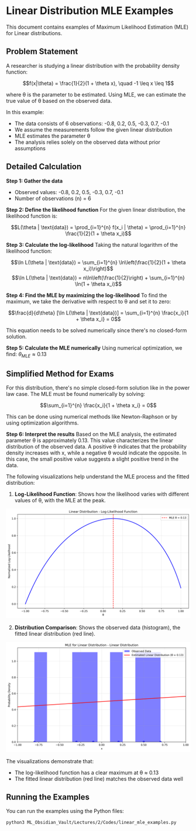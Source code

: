 # Linear Distribution MLE Examples

This document contains examples of Maximum Likelihood Estimation (MLE) for Linear distributions.

## Problem Statement
A researcher is studying a linear distribution with the probability density function:

$$f(x|\theta) = \frac{1}{2}(1 + \theta x), \quad -1 \leq x \leq 1$$

where θ is the parameter to be estimated. Using MLE, we can estimate the true value of θ based on the observed data.

In this example:
- The data consists of 6 observations: -0.8, 0.2, 0.5, -0.3, 0.7, -0.1
- We assume the measurements follow the given linear distribution
- MLE estimates the parameter θ
- The analysis relies solely on the observed data without prior assumptions

## Detailed Calculation

**Step 1: Gather the data**
- Observed values: -0.8, 0.2, 0.5, -0.3, 0.7, -0.1
- Number of observations (n) = 6

**Step 2: Define the likelihood function**
For the given linear distribution, the likelihood function is:

$$L(\theta | \text{data}) = \prod_{i=1}^{n} f(x_i | \theta) = \prod_{i=1}^{n} \frac{1}{2}(1 + \theta x_i)$$

**Step 3: Calculate the log-likelihood**
Taking the natural logarithm of the likelihood function:

$$\ln L(\theta | \text{data}) = \sum_{i=1}^{n} \ln\left(\frac{1}{2}(1 + \theta x_i)\right)$$
$$\ln L(\theta | \text{data}) = n\ln\left(\frac{1}{2}\right) + \sum_{i=1}^{n} \ln(1 + \theta x_i)$$

**Step 4: Find the MLE by maximizing the log-likelihood**
To find the maximum, we take the derivative with respect to θ and set it to zero:

$$\frac{d}{d\theta} [\ln L(\theta | \text{data})] = \sum_{i=1}^{n} \frac{x_i}{1 + \theta x_i} = 0$$

This equation needs to be solved numerically since there's no closed-form solution.

**Step 5: Calculate the MLE numerically**
Using numerical optimization, we find:
$\theta_{MLE} \approx 0.13$

## Simplified Method for Exams

For this distribution, there's no simple closed-form solution like in the power law case. The MLE must be found numerically by solving:

$$\sum_{i=1}^{n} \frac{x_i}{1 + \theta x_i} = 0$$

This can be done using numerical methods like Newton-Raphson or by using optimization algorithms.

**Step 6: Interpret the results**
Based on the MLE analysis, the estimated parameter θ is approximately 0.13. This value characterizes the linear distribution of the observed data. A positive θ indicates that the probability density increases with x, while a negative θ would indicate the opposite. In this case, the small positive value suggests a slight positive trend in the data.

The following visualizations help understand the MLE process and the fitted distribution:

1. **Log-Likelihood Function**: Shows how the likelihood varies with different values of θ, with the MLE at the peak.

![Linear Distribution Likelihood Function](../Images/linear_mle_linear_distribution_likelihood.png)

2. **Distribution Comparison**: Shows the observed data (histogram), the fitted linear distribution (red line).

![Linear Distribution](../Images/linear_mle_linear_distribution.png)

The visualizations demonstrate that:
- The log-likelihood function has a clear maximum at θ ≈ 0.13
- The fitted linear distribution (red line) matches the observed data well


## Running the Examples

You can run the examples using the Python files:

```bash
python3 ML_Obsidian_Vault/Lectures/2/Codes/linear_mle_examples.py
```